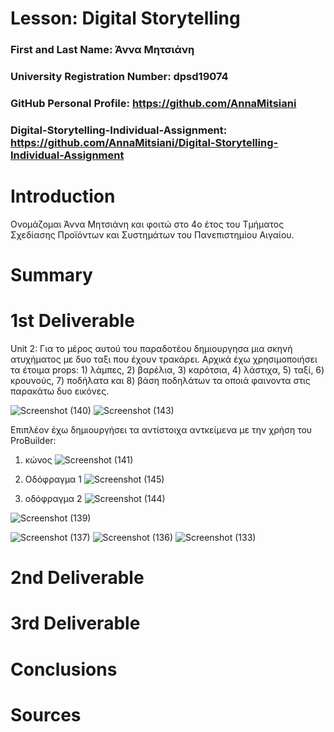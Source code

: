 # Lesson: Digital Storytelling

### First and Last Name: Άννα Μητσιάνη 
### University Registration Number: dpsd19074
### GitHub Personal Profile: https://github.com/AnnaMitsiani
### Digital-Storytelling-Individual-Assignment: https://github.com/AnnaMitsiani/Digital-Storytelling-Individual-Assignment

# Introduction
Ονομάζομαι Άννα Μητσιάνη και φοιτώ στο 4ο έτος του Τμήματος Σχεδίασης Προϊόντων και Συστημάτων του Πανεπιστημίου Αιγαίου.

# Summary


# 1st Deliverable
Unit 2:  Για το μέρος αυτού του παραδοτέου δημιουργησα μια σκηνή ατυχήματος με δυο ταξι που έχουν τρακάρει.
Αρχικά έχω χρησιμοποιήσει τα έτοιμα props: 1) λάμπες, 2) βαρέλια, 3) καρότσια, 4) λάστιχα, 5) ταξί, 6) κρουνούς, 7) ποδήλατα και 8) βάση ποδηλάτων τα οποιά φαινοντα στις παρακάτω δυο εικόνες.

![Screenshot (140)](https://user-images.githubusercontent.com/101416820/225124985-5d4fd4d5-f82d-47cb-9631-17804ec32389.png)
![Screenshot (143)](https://user-images.githubusercontent.com/101416820/225127127-259583fa-0e48-4fb9-8095-a5be7eecf16d.png)

Επιπλέον έχω δημιουργήσει τα αντίστοιχα αντκείμενα με την χρήση του ProBuilder:

1) κώνος 
![Screenshot (141)](https://user-images.githubusercontent.com/101416820/225126646-74f01623-03bc-4b2b-9e35-8bfe5d0d3984.png)

2) Οδόφραγμα 1
![Screenshot (145)](https://user-images.githubusercontent.com/101416820/225126928-a90eb766-dbe0-421e-9304-ca0dec4319ce.png)

3) οδόφραγμα 2
![Screenshot (144)](https://user-images.githubusercontent.com/101416820/225127020-71085568-75e7-4e80-a762-cacfbfafd3c8.png)



![Screenshot (139)](https://user-images.githubusercontent.com/101416820/225124600-b55f609a-25f8-4c4d-8fec-8054b16cf096.png)

![Screenshot (137)](https://user-images.githubusercontent.com/101416820/225125193-985a3b0a-b551-47ea-b3da-40808164a7f3.png)
![Screenshot (136)](https://user-images.githubusercontent.com/101416820/225125336-53c12bb2-6bd4-43f5-8611-844b38cf3402.png)
![Screenshot (133)](https://user-images.githubusercontent.com/101416820/225126082-f796d52b-5a78-46a3-b5c1-200334c561e0.png)



# 2nd Deliverable


# 3rd Deliverable 


# Conclusions


# Sources
